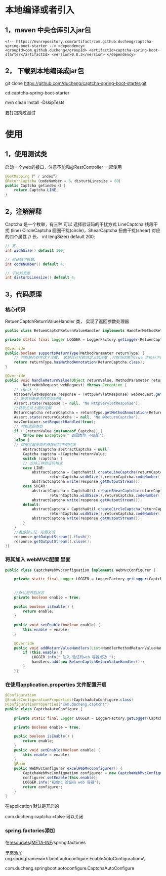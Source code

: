 # 本地编译或者引入

## 1，maven 中央仓库引入jar包

`<!-- https://mvnrepository.com/artifact/com.github.ducheng/captcha-spring-boot-starter -->
<dependency>
    <groupId>com.github.ducheng</groupId>
    <artifactId>captcha-spring-boot-starter</artifactId>
    <version>0.0.3</version>
</dependency>`

## 2， 下载到本地编译成jar包

git clone https://github.com/ducheng/captcha-spring-boot-starter.git 

cd captcha-spring-boot-starter 

mvn clean install -DskipTests 

要打包跳过测试

# 使用

## 1，使用测试类

启动一个web的接口，注意不能和@RestController 一起使用

```java
@GetMapping（“ / index”）
@ReturnCaptcha（codeNumber = 6，disturbLinesize = 60）
public Captcha getindex（）{
    return Captcha.LINE;
}
```



## 2，注解解释

Captcha 是一个枚举，有三种 可以 选择验证码的干扰方式 LineCaptcha 线段干扰 (line) CircleCaptcha 圆圈干扰(circle)，ShearCaptcha 扭曲干扰(shear) 对应的四个属性 // 长、 int lengSize() default 200;

```java
// 宽、
int widhSize() default 100;

// 验证码字符数、
int codeNumber() default 4;

// 干扰线宽度
int disturbLinesize() default 4;
```

## 3，代码原理

### 核心代码 

RetuenCaptchReturnValueHandler 类， 实现了返回参数处理器

```java
public class RetuenCaptchReturnValueHandler implements HandlerMethodReturnValueHandler {

private static final Logger LOGGER = LoggerFactory.getLogger(RetuenCaptchReturnValueHandler.class);

@Override
public boolean supportsReturnType(MethodParameter returnType) {
	// 判断是否存在这个注解， 这是自己写的自定义的注解 ,只有当结果为true 才执行下面的方法
	return returnType.hasMethodAnnotation(ReturnCaptcha.class);
}

@Override
public void handleReturnValue(Object returnValue, MethodParameter returnType, ModelAndViewContainer mavContainer,
		NativeWebRequest webRequest) throws Exception {
	/* check */
	HttpServletResponse response = (HttpServletResponse) webRequest.getNativeResponse(HttpServletResponse.class);
	// 断言判断是否存在返回值
	Assert.state(response != null, "No HttpServletResponse");
	//获取方法上面的注解
	ReturnCaptcha returnCaptcha = returnType.getMethodAnnotation(ReturnCaptcha.class);
	Assert.state(returnCaptcha != null, "No @ReturnCaptcha");
	mavContainer.setRequestHandled(true);
	// 判断返回类型
	if (!(returnValue instanceof Captcha)) {
		throw new Exception(" 返回类型 不匹配");
	}else { 
	// 根据注解里面的参数返回不同的流
		AbstractCaptcha abstractCaptcha = null;
		Captcha captcha =(Captcha)returnValue;
		switch (captcha) {
		// 支持三种验证码格式
		case LINE:
			abstractCaptcha = CaptchaUtil.createLineCaptcha(returnCaptcha.lengSize(),
					returnCaptcha.widhSize(),returnCaptcha.codeNumber(),returnCaptcha.disturbLinesize());
			abstractCaptcha.write(response.getOutputStream());
        case SHEAR:
        	abstractCaptcha = CaptchaUtil.createShearCaptcha(returnCaptcha.lengSize(),
					returnCaptcha.widhSize(),returnCaptcha.codeNumber(),returnCaptcha.disturbLinesize());
			abstractCaptcha.write(response.getOutputStream());
		default:
			abstractCaptcha = CaptchaUtil.createCircleCaptcha(returnCaptcha.lengSize(),
					returnCaptcha.widhSize(),returnCaptcha.codeNumber(),returnCaptcha.disturbLinesize());
			abstractCaptcha.write(response.getOutputStream());
		}
	}
    //最后别忘记一定要关流
	response.getOutputStream().flush();
	response.getOutputStream().close();
}}
```
### 将其加入 webMVC配置 里面

```java
public class CaptchaWebMvcConfiguation implements WebMvcConfigurer {

	private static final Logger LOGGER = LoggerFactory.getLogger(CaptchaWebMvcConfiguation.class);
	
	
	//默认是开启状态
	private boolean enable = true;
	
	public boolean isEnable() {
		return enable;
	}
	
	public void setEnable(boolean enable) {
		this.enable = enable;
	}
	
	@Override
	public void addReturnValueHandlers(List<HandlerMethodReturnValueHandler> handlers) {
		if (this.enable) {
			LOGGER.info(" 注入 验证码web 容器成功 ");
			handlers.add(new RetuenCaptchReturnValueHandler());
		}
	}}
```



### 在使用application.properties  文件配置开启

```java
@Configuration
@EnableConfigurationProperties(CaptchaAutoConfigure.class)
@ConfigurationProperties("com.ducheng.captcha")
public class CaptchaAutoConfigure {
	
	private static final Logger LOGGER = LoggerFactory.getLogger(CaptchaAutoConfigure.class);
	
	private boolean enable = true;

	public boolean isEnable() {
		return enable;
	}
	public void setEnable(boolean enable) {
		this.enable = enable;
	}
	@Bean
	public WebMvcConfigurer excelWebMvcConfigurer() {
		CaptchaWebMvcConfiguation configurer = new CaptchaWebMvcConfiguation();
		configurer.setEnable(this.enable);
		LOGGER.info("初始化 验证码 web 容器");
		return configurer;
	}
}
```

在application 默认是开启的

com.ducheng.captcha =false 可以关闭

### spring.factories添加

在[resources](https://github.com/ducheng/captcha-spring-boot-starter/tree/master/src/main/resources)/[META-INF](https://github.com/ducheng/captcha-spring-boot-starter/tree/master/src/main/resources/META-INF)/spring.factories

里面添加 org.springframework.boot.autoconfigure.EnableAutoConfiguration=\

com.ducheng.springboot.aotoconfigure.CaptchaAutoConfigure